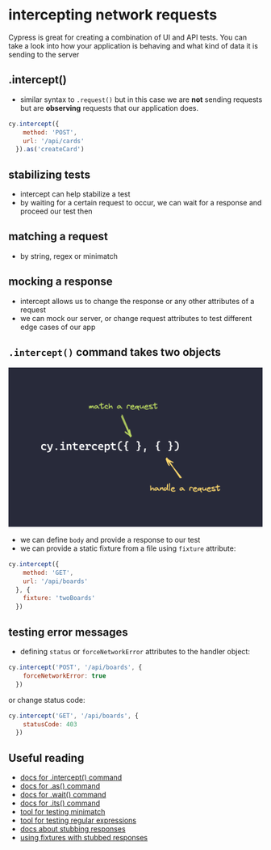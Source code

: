 # intercepting network requests

Cypress is great for creating a combination of UI and API tests. You can take a look into how your application is behaving and what kind of data it is sending to the server

## .intercept()
- similar syntax to `.request()` but in this case we are **not** sending requests but are **observing** requests that our application does.
```js
cy.intercept({
    method: 'POST',
    url: '/api/cards'
  }).as('createCard')
```

## stabilizing tests
- intercept can help stabilize a test
- by waiting for a certain request to occur, we can wait for a response and proceed our test then

## matching a request
- by string, regex or minimatch

## mocking a response
- intercept allows us to change the response or any other attributes of a request
- we can mock our server, or change request attributes to test different edge cases of our app

## `.intercept()` command takes two objects
![.intercept() command](./intercept.png)
- we can define `body` and provide a response to our test
- we can provide a static fixture from a file using `fixture` attribute:
```js
cy.intercept({
    method: 'GET', 
    url: '/api/boards'
  }, {
    fixture: 'twoBoards'
  })
```

## testing error messages
- defining `status` or `forceNetworkError` attributes to the handler object:
```js
cy.intercept('POST', '/api/boards', {
    forceNetworkError: true
  })
```
or change status code:
```js
cy.intercept('GET', '/api/boards', {
    statusCode: 403
  })
```

## Useful reading
* [docs for .intercept() command](https://docs.cypress.io/api/commands/intercept.html)
* [docs for .as() command](https://docs.cypress.io/api/commands/as.html)
* [docs for .wait() command](https://docs.cypress.io/api/commands/wait.html)
* [docs for .its() command](https://docs.cypress.io/api/commands/its.html)
* [tool for testing minimatch](https://pthrasher.github.io/minimatch-test/)
* [tool for testing regular expressions](https://regexr.com/)
* [docs about stubbing responses](https://docs.cypress.io/api/commands/intercept.html#Stubbing-a-response)
* [using fixtures with stubbed responses](https://docs.cypress.io/guides/)